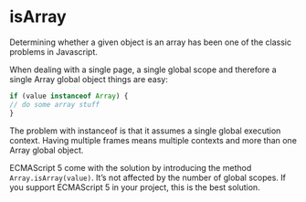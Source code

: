 # isArray
Determining whether a given object is an array has been one of the classic problems in Javascript.

When dealing with a single page, a single global scope and therefore a single Array global object things are easy:
```js
if (value instanceof Array) {
// do some array stuff 
}
```

The problem with instanceof is that it assumes a single global execution context. Having multiple frames means multiple contexts and more than one Array global object. 

ECMAScript 5 come with the solution by introducing the method `Array.isArray(value)`. It’s not affected by the number of global scopes. If you support ECMAScript 5 in your project, this is the best solution.